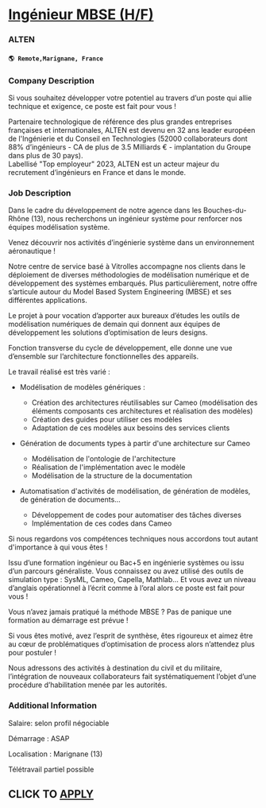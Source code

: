 # [Ingénieur MBSE (H/F)](https://www.remotewlb.com/apply/ingenieur-mbse-h-f)  
### ALTEN  
#### `🌎 Remote,Marignane, France`  

### **Company Description**

Si vous souhaitez développer votre potentiel au travers d’un poste qui allie technique et exigence, ce poste est fait pour vous !  
  
Partenaire technologique de référence des plus grandes entreprises françaises et internationales, ALTEN est devenu en 32 ans leader européen de l'Ingénierie et du Conseil en Technologies (52000 collaborateurs dont 88% d’ingénieurs - CA de plus de 3.5 Milliards € - implantation du Groupe dans plus de 30 pays).  
Labellisé "Top employeur" 2023, ALTEN est un acteur majeur du recrutement d’ingénieurs en France et dans le monde.

###  **Job Description**

Dans le cadre du développement de notre agence dans les Bouches-du-Rhône (13), nous recherchons un ingénieur système pour renforcer nos équipes modélisation système.

Venez découvrir nos activités d’ingénierie système dans un environnement aéronautique !

Notre centre de service basé à Vitrolles accompagne nos clients dans le déploiement de diverses méthodologies de modélisation numérique et de développement des systèmes embarqués. Plus particulièrement, notre offre s’articule autour du Model Based System Engineering (MBSE) et ses différentes applications.

Le projet à pour vocation d’apporter aux bureaux d’études les outils de modélisation numériques de demain qui donnent aux équipes de développement les solutions d’optimisation de leurs designs.

Fonction transverse du cycle de développement, elle donne une vue d’ensemble sur l’architecture fonctionnelles des appareils.

Le travail réalisé est très varié :

  * Modélisation de modèles génériques :
    * Création des architectures réutilisables sur Cameo (modélisation des éléments composants ces architectures et réalisation des modèles)
    * Création des guides pour utiliser ces modèles
    * Adaptation de ces modèles aux besoins des services clients 

  * Génération de documents types à partir d'une architecture sur Cameo
    * Modélisation de l'ontologie de l'architecture
    * Réalisation de l'implémentation avec le modèle
    * Modélisation de la structure de la documentation
  * Automatisation d'activités de modélisation, de génération de modèles, de génération de documents…
    * Développement de codes pour automatiser des tâches diverses
    * Implémentation de ces codes dans Cameo

Si nous regardons vos compétences techniques nous accordons tout autant d'importance à qui vous êtes !

Issu d’une formation ingénieur ou Bac+5 en ingénierie systèmes ou issu d’un parcours généraliste. Vous connaissez ou avez utilisé des outils de simulation type : SysML, Cameo, Capella, Mathlab… Et vous avez un niveau d’anglais opérationnel à l’écrit comme à l’oral alors ce poste est fait pour vous !

Vous n’avez jamais pratiqué la méthode MBSE ? Pas de panique une formation au démarrage est prévue !

Si vous êtes motivé, avez l’esprit de synthèse, êtes rigoureux et aimez être au cœur de problématiques d’optimisation de process alors n’attendez plus pour postuler !

Nous adressons des activités à destination du civil et du militaire, l’intégration de nouveaux collaborateurs fait systématiquement l’objet d’une procédure d’habilitation menée par les autorités.

###  **Additional Information**

Salaire: selon profil négociable

Démarrage : ASAP

Localisation : Marignane (13)

Télétravail partiel possible

  
## CLICK TO [APPLY](https://www.remotewlb.com/apply/ingenieur-mbse-h-f)

